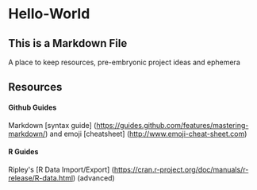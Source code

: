 # Hello-World

## This is a Markdown File

A place to keep resources, pre-embryonic project ideas and ephemera 
## Resources 
#### Github Guides 
Markdown [syntax guide] (https://guides.github.com/features/mastering-markdown/) and emoji [cheatsheet] (http://www.emoji-cheat-sheet.com)
#### R Guides 
Ripley's [R Data Import/Export] (https://cran.r-project.org/doc/manuals/r-release/R-data.html) (advanced)
